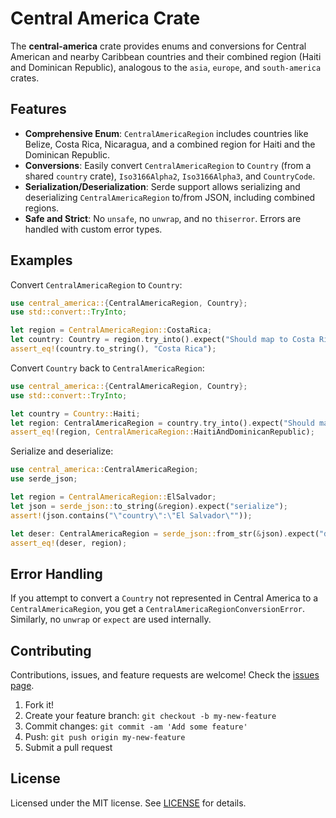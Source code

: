 # Central America Crate

The **central-america** crate provides enums and conversions for Central American and nearby Caribbean countries and their combined region (Haiti and Dominican Republic), analogous to the `asia`, `europe`, and `south-america` crates.

## Features

- **Comprehensive Enum**: `CentralAmericaRegion` includes countries like Belize, Costa Rica, Nicaragua, and a combined region for Haiti and the Dominican Republic.
- **Conversions**: Easily convert `CentralAmericaRegion` to `Country` (from a shared `country` crate), `Iso3166Alpha2`, `Iso3166Alpha3`, and `CountryCode`.
- **Serialization/Deserialization**: Serde support allows serializing and deserializing `CentralAmericaRegion` to/from JSON, including combined regions.
- **Safe and Strict**: No `unsafe`, no `unwrap`, and no `thiserror`. Errors are handled with custom error types.

## Examples

Convert `CentralAmericaRegion` to `Country`:

```rust
use central_america::{CentralAmericaRegion, Country};
use std::convert::TryInto;

let region = CentralAmericaRegion::CostaRica;
let country: Country = region.try_into().expect("Should map to Costa Rica");
assert_eq!(country.to_string(), "Costa Rica");
```

Convert `Country` back to `CentralAmericaRegion`:

```rust
use central_america::{CentralAmericaRegion, Country};
use std::convert::TryInto;

let country = Country::Haiti;
let region: CentralAmericaRegion = country.try_into().expect("Should map to Haiti and Dominican Republic combined region");
assert_eq!(region, CentralAmericaRegion::HaitiAndDominicanRepublic);
```

Serialize and deserialize:

```rust
use central_america::CentralAmericaRegion;
use serde_json;

let region = CentralAmericaRegion::ElSalvador;
let json = serde_json::to_string(&region).expect("serialize");
assert!(json.contains("\"country\":\"El Salvador\""));

let deser: CentralAmericaRegion = serde_json::from_str(&json).expect("deserialize");
assert_eq!(deser, region);
```

## Error Handling

If you attempt to convert a `Country` not represented in Central America to a `CentralAmericaRegion`, you get a `CentralAmericaRegionConversionError`. Similarly, no `unwrap` or `expect` are used internally.

## Contributing

Contributions, issues, and feature requests are welcome! Check the [issues page](https://github.com/yourusername/central-america/issues).

1. Fork it!
2. Create your feature branch: `git checkout -b my-new-feature`
3. Commit changes: `git commit -am 'Add some feature'`
4. Push: `git push origin my-new-feature`
5. Submit a pull request

## License

Licensed under the MIT license. See [LICENSE](LICENSE) for details.

